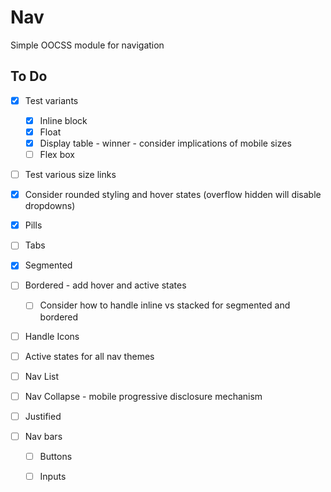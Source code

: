 # Nav
Simple OOCSS module for navigation

## To Do
- [x] Test variants
  - [x] Inline block
  - [x] Float
  - [x] Display table - winner - consider implications of mobile sizes
  - [ ] Flex box
- [ ] Test various size links

- [x] Consider rounded styling and hover states (overflow hidden will disable dropdowns)
- [x] Pills
- [ ] Tabs
- [x] Segmented
- [ ] Bordered - add hover and active states
  - [ ] Consider how to handle inline vs stacked for segmented and bordered

- [ ] Handle Icons

- [ ] Active states for all nav themes

- [ ] Nav List
- [ ] Nav Collapse - mobile progressive disclosure mechanism
- [ ] Justified

- [ ] Nav bars
  - [ ] Buttons
  - [ ] Inputs


